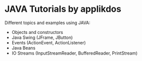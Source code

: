 JAVA Tutorials by applikdos
==============

Different topics and examples using JAVA:

- Objects and constructors
- Java Swing (JFrame, JButton)
- Events (ActionEvent, ActionListener)
- Java Beans
- IO Streams (InputStreamReader, BufferedReader, PrintStream)
